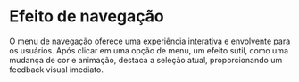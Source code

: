 # Efeito de navegação 
O menu de navegação oferece uma experiência interativa e envolvente para os usuários. Após clicar em uma opção de menu, um efeito sutil, como uma mudança de cor e animação, destaca a seleção atual, proporcionando um feedback visual imediato.
